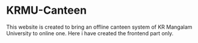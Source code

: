 # KRMU-Canteen
This website is created to bring an offline canteen system of KR Mangalam University to online one. Here i have created the frontend part only.
